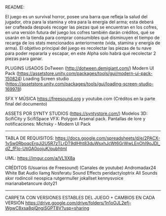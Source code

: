 README:

El juego es un survival horror, posee una barra que refleja la salud del jugador, otra para la stamina y otra para la energía del arma; esta deberá ser crafteada después recoger las piezas qué se encuentran en los cofres, en una versión futura del juego los cofres también darán créditos, qué se usarán en la tienda para comprar consumibles qué disminuyen el tiempo de recarga de los stats mencionados anteriormente (vida, stamina y energía de arma). El objetivo principal del juego es recolectar las piezas de tu nave para poder repararla y escapar, en este Alpha solo habrá qué recolectar 2 piezas para ganar.

PLUGINS USADOS 
DoTween (http://dotween.demigiant.com/)
Modern UI Pack (https://assetstore.unity.com/packages/tools/gui/modern-ui-pack-150824)
Loading Screen studio (https://assetstore.unity.com/packages/tools/gui/loading-screen-studio-169978)
 
SFX Y MÚSICA
 https://freesound.org y youtube.com (Créditos en la parte final del documento)
 
ASSETS 
POR SYNTY STUDIOS (https://syntystore.com/) Modelos 3D: ScifiCity y ScifiSpace VFX: Polygon Arsenal pack.
Pantallas de lore y notificaciones: Michsky - Modern UI Pack



----------------------------------------------------------------------------------------------------------------------------------------------

TABLA DE REQUISITOS: 
https://docs.google.com/spreadsheets/d/e/2PACX-1vSw0RboqcErqJi2U5R7zTLrDT9dlHht83duWsxhJcWt6GrWwLEnOhI9oJDl_dZ_fFIo-UtiGA0oojuK/pubhtml

UML: 
https://imgur.com/a/VL1IX8a

CRÉDITOS
(Usuarios de Freesound) (Canales de youtube) Andromadax24 White Bat Audio liamg Nosferatu Sound Effects peridactyloptrix All Sounds skxr rodincoil neospica rutgermuller jokallset kennysvoice marianabetancure doty21


----------------------------------------------------------------------------------------------------------------------------------------------


CARPETA CON VERSIONES ESTABLES DEL JUEGO + CAMBIOS EN CADA VERSIÓN
https://drive.google.com/drive/folders/1n1oOJL2efj-WgwC8xsa8qjQngiSGPT8V?usp=sharing
